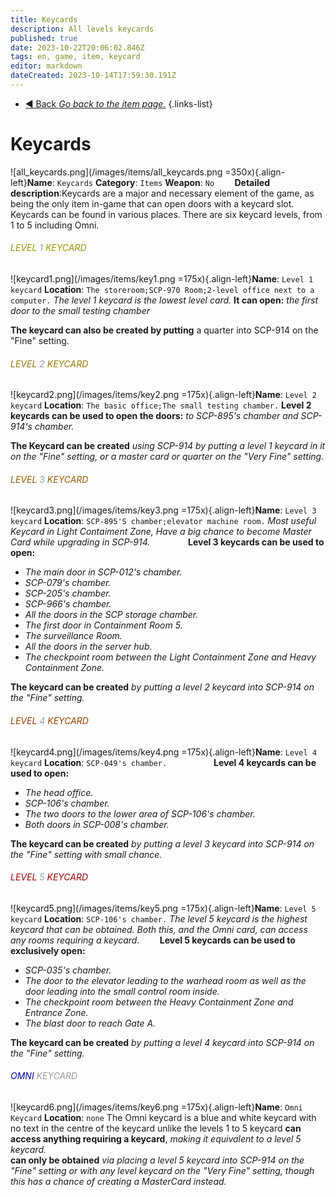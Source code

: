 ```yaml
---
title: Keycards
description: All levels keycards
published: true
date: 2023-10-22T20:06:02.846Z
tags: en, game, item, keycard
editor: markdown
dateCreated: 2023-10-14T17:59:30.191Z
---
```


- [:arrow_backward: Back *Go back to the item page.*](/en/game/items#items)
{.links-list}
# Keycards
![all_keycards.png](/images/items/all_keycards.png =350x){.align-left}**Name**: `Keycards`
**Category**: `Items`
**Weapon**: `No`
⠀
 ⠀
**Detailed description**:Keycards are a major and necessary element of the game, as being the only item in-game that can open doors with a keycard slot. Keycards can be found in various places. There are six keycard levels, from 1 to 5 including Omni.
###### <font color="#989701">LEVEL</font> <font color="#9a9a9a">1</font> <font color="#989701">KEYCARD</font>
![keycard1.png](/images/items/key1.png =175x){.align-left}**Name**: `Level 1 keycard`
**Location**: `The storeroom;SCP-970 Room;2-level office next to a computer.`
*The level 1 keycard is the lowest level card.* 
**It can open:** *the first door to the small testing chamber*

**The keycard can also be created by putting** a quarter into SCP-914 on the "Fine" setting.
###### <font color="#997802">LEVEL</font> <font color="#9a9a9a">2</font> <font color="#997802">KEYCARD</font>
![keycard2.png](/images/items/key2.png =175x){.align-left}**Name**: `Level 2 keycard`
**Location**: `The basic office;The small testing chamber.`
**Level 2 keycards can be used to open the doors:** *to SCP-895's  chamber and SCP-914's chamber.*

**The Keycard can be created** *using SCP-914 by putting a level 1 keycard in it on the "Fine" setting, or a master card or quarter on the "Very Fine" setting.*

###### <font color="#985901">LEVEL</font> <font color="#9a9a9a">3</font> <font color="#985901">KEYCARD</font>
![keycard3.png](/images/items/key3.png =175x){.align-left}**Name**: `Level 3 keycard`
**Location**: `SCP-895'S chamber;elevator machine room.`
*Most useful Keycard in Light Contaiment Zone,
Have a big chance to become Master Card while upgrading in SCP-914.*
⠀
⠀
⠀
⠀
**Level 3 keycards can be used to open:**
- *The main door in SCP-012's chamber.*
- *SCP-079's chamber.*
- *SCP-205's chamber.*
- *SCP-966's chamber.*
- *All the doors in the SCP storage chamber.*
- *The first door in Containment Room 5.*
- *The surveillance Room.*
- *All the doors in the server hub.*
- *The checkpoint room between the Light Containment Zone and Heavy Containment Zone.*

**The keycard can be created** *by putting a level 2 keycard into SCP-914 on the "Fine" setting.*
###### <font color="#9a4001">LEVEL</font> <font color="#9a9a9a">4</font> <font color="#9a4001">KEYCARD</font>
![keycard4.png](/images/items/key4.png =175x){.align-left}**Name**: `Level 4 keycard`
**Location**: `SCP-049's chamber.`
⠀
⠀
⠀
⠀
⠀
**Level 4 keycards can be used to open:**
- *The head office.*
- *SCP-106's chamber.*
- *The two doors to the lower area of SCP-106's chamber.*
- *Both doors in SCP-008's chamber.*

**The keycard can be created** *by putting a level 3 keycard into SCP-914 on the "Fine" setting with small chance.*
###### <font color="#9b0201">LEVEL</font> <font color="#9a9a9a">5</font> <font color="#9b0201">KEYCARD</font>
![keycard5.png](/images/items/key5.png =175x){.align-left}**Name**: `Level 5 keycard`
**Location**: `SCP-106's chamber.`
*The level 5 keycard is the highest keycard that can be obtained. Both this, and the Omni card, can access any rooms requiring a keycard.*
⠀
⠀
**Level 5 keycards can be used to exclusively open:**

- *SCP-035's chamber.*
- *The door to the elevator leading to the warhead room as well as the door leading into the small control room inside.*
- *The checkpoint room between the Heavy Containment Zone and Entrance Zone.*
- *The blast door to reach Gate A.*

**The keycard can be created** *by putting a level 4 keycard into SCP-914 on the "Fine" setting.*
###### <font color="#02029b">OMNI</font> <font color="#9a9a9a">KEYCARD</font>
![keycard6.png](/images/items/key6.png =175x){.align-left}**Name**: `Omni Keycard`
**Location**: `none`
The Omni keycard is a blue and white keycard with no text in the  centre of the keycard unlike the levels 1 to 5 keycard
**can access anything requiring a keycard**, *making it equivalent to a level 5 keycard.*  
**can only be obtained** *via placing a level 5 keycard into SCP-914 on the "Fine" setting 
or with any level keycard on the "Very Fine" setting, though this has a chance of creating a MasterCard instead.*